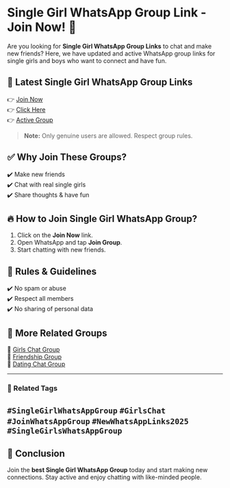 # Single Girl WhatsApp Group Link - Join Now! 🚀

Are you looking for **Single Girl WhatsApp Group Links** to chat and make new friends? Here, we have updated and active WhatsApp group links for single girls and boys who want to connect and have fun.

## 📢 **Latest Single Girl WhatsApp Group Links**
👉 [Join Now](https://tazagame.site/single-girl-whatsapp-group-link-join-now/)  
👉 [Click Here](https://tazagame.site/foreign-girl-whatsapp-groups/)  
👉 [Active Group](https://tazagame.site/sharjah-job-whatsapp-group-link/)  

> **Note:** Only genuine users are allowed. Respect group rules.

## ✅ **Why Join These Groups?**
✔️ Make new friends  
✔️ Chat with real single girls  
✔️ Share thoughts & have fun  

## 🔥 **How to Join Single Girl WhatsApp Group?**
1. Click on the **Join Now** link.  
2. Open WhatsApp and tap **Join Group**.  
3. Start chatting with new friends.  

## 📌 **Rules & Guidelines**
✔️ No spam or abuse  
✔️ Respect all members  
✔️ No sharing of personal data  

## 🚀 **More Related Groups**
🔹 [Girls Chat Group](https://tazagame.site/active-punjabi-girl-whatsapp-group-link-join-now/)  
🔹 [Friendship Group](https://tazagame.site/philippines-girl-whatsapp-group-link/)  
🔹 [Dating Chat Group](https://tazagame.site/single-girl-whatsapp-group-link/)  

---
### **🔗 Related Tags**
`#SingleGirlWhatsAppGroup`  `#GirlsChat` `#JoinWhatsAppGroup` `#NewWhatsAppLinks2025` `#SingleGirlsWhatsAppGroup`
---

## 📢 **Conclusion**
Join the **best Single Girl WhatsApp Group** today and start making new connections. Stay active and enjoy chatting with like-minded people.

